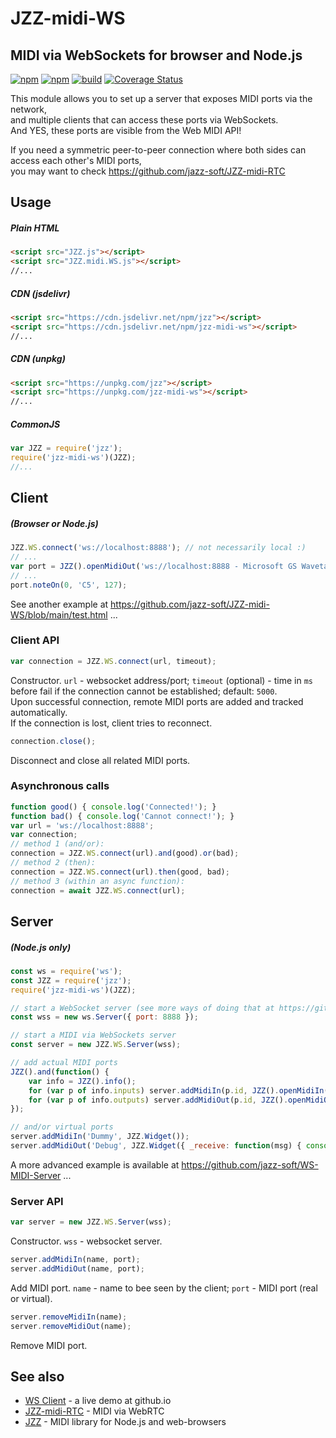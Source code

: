 # JZZ-midi-WS
## MIDI via WebSockets for browser and Node.js

[![npm](https://img.shields.io/npm/v/jzz-midi-ws.svg)](https://www.npmjs.com/package/jzz-midi-ws)
[![npm](https://img.shields.io/npm/dt/jzz-midi-ws.svg)](https://www.npmjs.com/package/jzz-midi-ws)
[![build](https://github.com/jazz-soft/JZZ-midi-WS/actions/workflows/build.yml/badge.svg)](https://github.com/jazz-soft/JZZ-midi-WS/actions)
[![Coverage Status](https://coveralls.io/repos/github/jazz-soft/JZZ-midi-WS/badge.svg)](https://coveralls.io/github/jazz-soft/JZZ-midi-WS)

This module allows you to set up a server that exposes MIDI ports via the network,  
and multiple clients that can access these ports via WebSockets.  
And YES, these ports are visible from the Web MIDI API!

If you need a symmetric peer-to-peer connection where both sides can access each other's MIDI ports,  
you may want to check https://github.com/jazz-soft/JZZ-midi-RTC

## Usage
##### Plain HTML
```html
<script src="JZZ.js"></script>
<script src="JZZ.midi.WS.js"></script>
//...
```
##### CDN (jsdelivr)
```html
<script src="https://cdn.jsdelivr.net/npm/jzz"></script>
<script src="https://cdn.jsdelivr.net/npm/jzz-midi-ws"></script>
//...
```
##### CDN (unpkg)
```html
<script src="https://unpkg.com/jzz"></script>
<script src="https://unpkg.com/jzz-midi-ws"></script>
//...
```
##### CommonJS
```js
var JZZ = require('jzz');
require('jzz-midi-ws')(JZZ);
//...
```

## Client
##### (Browser or Node.js)
```js
JZZ.WS.connect('ws://localhost:8888'); // not necessarily local :)
// ... 
var port = JZZ().openMidiOut('ws://localhost:8888 - Microsoft GS Wavetable Synth');
// ... 
port.noteOn(0, 'C5', 127);
```
See another example at https://github.com/jazz-soft/JZZ-midi-WS/blob/main/test.html ...

### Client API
```js
var connection = JZZ.WS.connect(url, timeout);
```
Constructor. `url` - websocket address/port;
`timeout` (optional) - time in `ms` before fail if the connection cannot be established; default: `5000`.  
Upon successful connection, remote MIDI ports are added and tracked automatically.  
If the connection is lost, client tries to reconnect.

```js
connection.close();
```
Disconnect and close all related MIDI ports.

### Asynchronous calls
```js
function good() { console.log('Connected!'); }
function bad() { console.log('Cannot connect!'); }
var url = 'ws://localhost:8888';
var connection;
// method 1 (and/or):
connection = JZZ.WS.connect(url).and(good).or(bad);
// method 2 (then):
connection = JZZ.WS.connect(url).then(good, bad);
// method 3 (within an async function):
connection = await JZZ.WS.connect(url);
```

## Server
##### (Node.js only)
```js
const ws = require('ws');
const JZZ = require('jzz');
require('jzz-midi-ws')(JZZ);

// start a WebSocket server (see more ways of doing that at https://github.com/websockets/ws)
const wss = new ws.Server({ port: 8888 });

// start a MIDI via WebSockets server
const server = new JZZ.WS.Server(wss);

// add actual MIDI ports
JZZ().and(function() {
    var info = JZZ().info();
    for (var p of info.inputs) server.addMidiIn(p.id, JZZ().openMidiIn(p.id));
    for (var p of info.outputs) server.addMidiOut(p.id, JZZ().openMidiOut(p.id));
});

// and/or virtual ports
server.addMidiIn('Dummy', JZZ.Widget());
server.addMidiOut('Debug', JZZ.Widget({ _receive: function(msg) { console.log(msg.toString()); }}));
```
A more advanced example is available at https://github.com/jazz-soft/WS-MIDI-Server ...

### Server API
```js
var server = new JZZ.WS.Server(wss);
```
Constructor. `wss` - websocket server.

```js
server.addMidiIn(name, port);
server.addMidiOut(name, port);
```
Add MIDI port. `name` - name to bee seen by the client; `port` - MIDI port (real or virtual).

```js
server.removeMidiIn(name);
server.removeMidiOut(name);
```
Remove MIDI port.

## See also
- [WS Client](https://jazz-soft.github.io/JZZ-midi-WS) - a live demo at github.io
- [JZZ-midi-RTC](https://github.com/jazz-soft/JZZ-midi-RTC) - MIDI via WebRTC
- [JZZ](https://github.com/jazz-soft/JZZ) - MIDI library for Node.js and web-browsers
